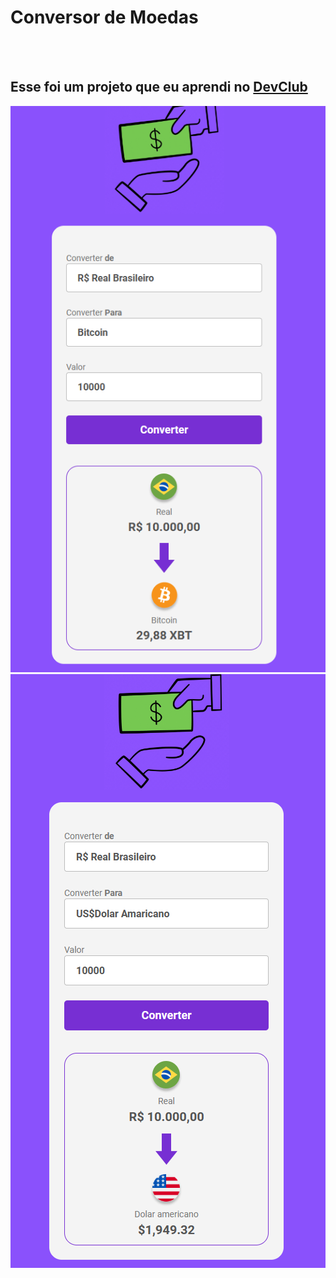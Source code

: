<h1>Conversor de Moedas</h1>
<br>
<br>
<h2>Esse foi um projeto que eu aprendi no <a href="https://rodolfomori.com.br/devclub">DevClub</h2>
<img src="https://github.com/cleverson09207/Conversor-de-Moedas/blob/master/assets/%20captura%20de%20tela%20(1).png?raw=true"/>
<img src="https://github.com/cleverson09207/Conversor-de-Moedas/blob/master/assets/%20captura%20de%20tela%20(2).png?raw=true"/>
